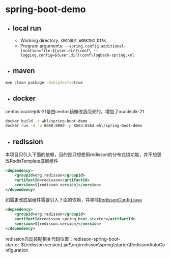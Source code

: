 # spring-boot-demo

- ## local run
    * Working directory: ` $MODULE_WORKING_DIR$ `
    * Program arguments: ` --spring.config.additional-location=file:${user.dir}\conf\ --logging.config=${user.dir}\conf\logback-spring.xml `

- ## maven
```bash
mvn clean package -DskipTests=true
```

- ## docker
centos:oraclejdk-21是由centos镜像改造而来的，增加了oraclejdk-21
```bash
docker build -t whl/spring-boot-demo .
docker run -d -p 8080:8080 -p 8563:8563 whl/spring-boot-demo
```

- ## redission
本项目只引入下面的依赖，目的是只想使用redisson的分布式锁功能，并不想更改RedisTemplate底层组件
```xml
<dependency>
    <groupId>org.redisson</groupId>
    <artifactId>redisson</artifactId>
    <version>${redisson.version}</version>
</dependency>
```
如需更改底层组件需要引入下面的依赖，并移除[RedissonConfig.java](./src/main/java/com/whl/spring/demo/config/RedissonConfig.java)
```xml
<dependency>
    <groupId>org.redisson</groupId>
    <artifactId>redisson-spring-boot-starter</artifactId>
    <version>${redisson.version}</version>
</dependency>
```
redission自动装配相关代码位置：redisson-spring-boot-starter-${redisson.version}.jar!\org\redisson\spring\starter\RedissonAutoConfiguration